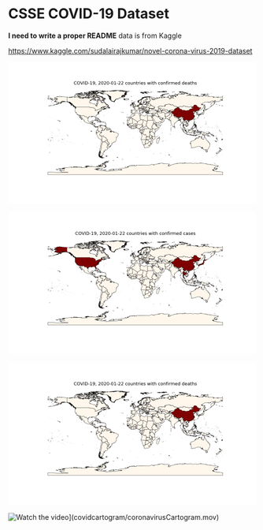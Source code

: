 # CSSE COVID-19 Dataset

**I need to write a proper README** 
data is from Kaggle

https://www.kaggle.com/sudalairajkumar/novel-corona-virus-2019-dataset




![](figs/COVID-19-deaths.gif)

![](figs/COVID-19-contagion.gif)	

![](figs/COVID-19-countireswdeath.gif)

![Watch the video]()](covidcartogram/coronavirusCartogram.mov)
